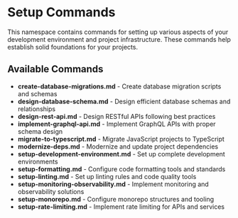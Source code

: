 # Setup Commands

This namespace contains commands for setting up various aspects of your development environment and project infrastructure. These commands help establish solid foundations for your projects.

## Available Commands

- **create-database-migrations.md** - Create database migration scripts and schemas
- **design-database-schema.md** - Design efficient database schemas and relationships
- **design-rest-api.md** - Design RESTful APIs following best practices
- **implement-graphql-api.md** - Implement GraphQL APIs with proper schema design
- **migrate-to-typescript.md** - Migrate JavaScript projects to TypeScript
- **modernize-deps.md** - Modernize and update project dependencies
- **setup-development-environment.md** - Set up complete development environments
- **setup-formatting.md** - Configure code formatting tools and standards
- **setup-linting.md** - Set up linting rules and code quality tools
- **setup-monitoring-observability.md** - Implement monitoring and observability solutions
- **setup-monorepo.md** - Configure monorepo structures and tooling
- **setup-rate-limiting.md** - Implement rate limiting for APIs and services